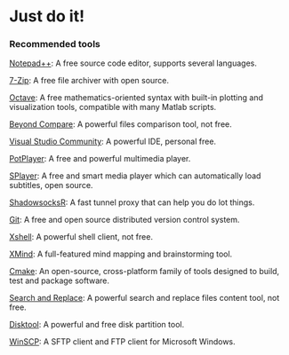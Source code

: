 # Just do it!

### Recommended tools

[Notepad++](https://notepad-plus-plus.org/):  A free  source code editor,  supports several languages.

[7-Zip](https://www.7-zip.org/):  A free file archiver with open source.

[Octave](https://www.gnu.org/software/octave/): A free mathematics-oriented syntax with built-in plotting and visualization tools, compatible with many Matlab scripts.

[Beyond Compare](https://www.scootersoftware.com/): A powerful files comparison tool, not free.

[Visual Studio Community](https://visualstudio.microsoft.com/vs/community/): A powerful IDE, personal free.

[PotPlayer](https://potplayer.daum.net/): A free and powerful multimedia player.

[SPlayer](https://www.splayer.org/en):  A free and smart media player which can automatically load subtitles, open source.

[ShadowsocksR](https://github.com/shadowsocksr-backup/shadowsocksr): A fast tunnel proxy that can help you do lot things.

[Git](https://git-scm.com/):  A free and open source distributed version control system.

[Xshell](https://www.netsarang.com/en/xshell/): A powerful shell client, not free.

[XMind](https://www.xmind.net/): A full-featured mind mapping and brainstorming tool.

[Cmake](https://cmake.org/): An open-source, cross-platform family of tools designed to build, test and package software.

[Search and Replace](https://www.funduc.com/search_replace.htm): A powerful search and replace files content tool, not free.

[Disktool](https://www.disktool.cn/): A powerful and free disk partition tool.

[WinSCP](https://winscp.net/eng/index.php):  A SFTP client and FTP client for Microsoft Windows.




